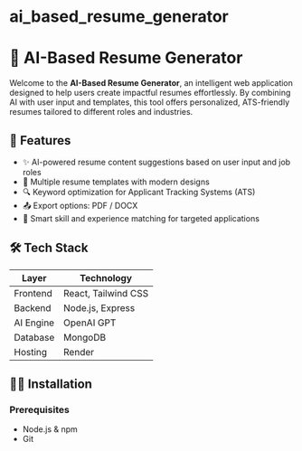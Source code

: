 # ai_based_resume_generator
# 🧠 AI-Based Resume Generator

Welcome to the **AI-Based Resume Generator**, an intelligent web application designed to help users create impactful resumes effortlessly. By combining AI with user input and templates, this tool offers personalized, ATS-friendly resumes tailored to different roles and industries.

## 🚀 Features

- ✨ AI-powered resume content suggestions based on user input and job roles
- 📄 Multiple resume templates with modern designs
- 🔍 Keyword optimization for Applicant Tracking Systems (ATS)
- 📤 Export options: PDF / DOCX
- 🧠 Smart skill and experience matching for targeted applications

## 🛠️ Tech Stack

| Layer       | Technology                        |
|------------|------------------------------------|
| Frontend   | React, Tailwind CSS                |
| Backend    | Node.js, Express                   |
| AI Engine  | OpenAI GPT                         |
| Database   | MongoDB                            |
| Hosting    | Render                             |

## 🧑‍💻 Installation

### Prerequisites

- Node.js & npm
- Git
